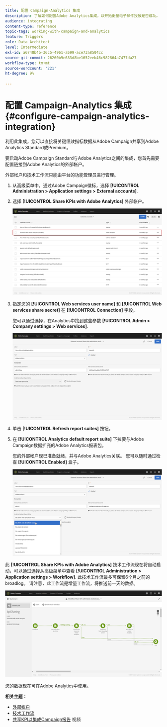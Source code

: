 ```yaml
---
title: 配置 Campaign-Analytics 集成
description: 了解如何配置Adobe Analytics集成，以开始衡量电子邮件投放是否成功。
audience: integrating
content-type: reference
topic-tags: working-with-campaign-and-analytics
feature: Triggers
role: Data Architect
level: Intermediate
exl-id: a6748b4b-36c5-4961-a599-ace73a8504cc
source-git-commit: 26260b9e633d8be1652eeb46c982864a7477da27
workflow-type: tm+mt
source-wordcount: '221'
ht-degree: 9%

---
```


# 配置 Campaign-Analytics 集成{#configure-campaign-analytics-integration}

利用此集成，您可以直接将关键绩效指标数据从Adobe Campaign共享到Adobe Analytics Standard或Premium。

要启动Adobe Campaign Standard与Adobe Analytics之间的集成，您首先需要配置链接到Adobe Analytics的外部帐户。

外部帐户和技术工作流只能由平台的功能管理员进行管理。

1. 从高级菜单中，通过Adobe Campaign徽标，选择 **[!UICONTROL Administration > Application settings > External accounts]**.
1. 选择 **[!UICONTROL Share KPIs with Adobe Analytics]** 外部帐户。

   ![](assets/analytics_2.png)

1. 指定您的 **[!UICONTROL Web services user name]** 和 **[!UICONTROL Web services share secret]** 在 **[!UICONTROL Connection]** 字段。

   您可以通过选择，在Analytics中找到这些参数 **[!UICONTROL Admin > Company settings > Web services]**.

   ![](assets/analytics_1.png)

1. 单击 **[!UICONTROL Refresh report suites]** 按钮。
1. 在 **[!UICONTROL Analytics default report suite]** 下拉要与Adobe Campaign数据扩充的Adobe Analytics报表包。

   您的外部帐户现已准备就绪，并与Adobe Analytics关联。 您可以随时通过检查 **[!UICONTROL Enabled]** 盒子。

   ![](assets/analytics.png)

此 **[!UICONTROL Share KPIs with Adobe Analytics]** 技术工作流现在将自动启动，可以通过选择从高级菜单中查看 **[!UICONTROL Administration > Application settings > Workflow]**. 此技术工作流最多可保留6个月之前的broadlog。 请注意，此工作流是增量工作流，将推送前一天的数据。

![](assets/analytics_3.png)

您的数据现在可在Adobe Analytics中使用。

**相关主题：**

* [外部帐户](../../administration/using/external-accounts.md)
* [技术工作流](../../administration/using/technical-workflows.md)
* [共享KPI以集成Campaign报告](https://helpx.adobe.com/cn/marketing-cloud/how-to/email-marketing.html) 视频
